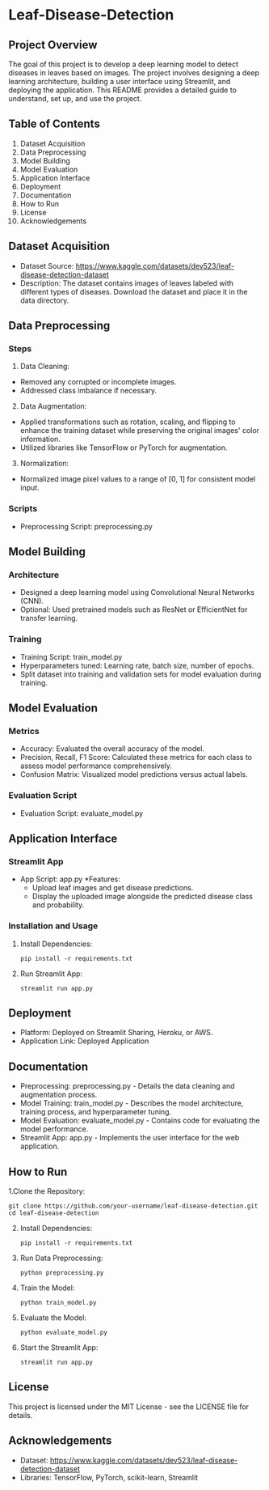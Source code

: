 # Leaf-Disease-Detection
## Project Overview
  The goal of this project is to develop a deep learning model to detect diseases in leaves based on images. The project involves designing a deep learning architecture, building a user interface using Streamlit, and deploying the application. This README provides a detailed guide to understand, set up, and use the project.

## Table of Contents
  1. Dataset Acquisition
  2. Data Preprocessing
  3. Model Building
  4. Model Evaluation
  5. Application Interface
  6. Deployment
  7. Documentation
  8. How to Run
  9. License
  10. Acknowledgements
## Dataset Acquisition
* Dataset Source: https://www.kaggle.com/datasets/dev523/leaf-disease-detection-dataset
* Description: The dataset contains images of leaves labeled with different types of diseases. Download the dataset and place it in the data directory.
## Data Preprocessing
### Steps
1. Data Cleaning:

* Removed any corrupted or incomplete images.
* Addressed class imbalance if necessary.
2. Data Augmentation:

* Applied transformations such as rotation, scaling, and flipping to enhance the training dataset while preserving the original images' color information.
* Utilized libraries like TensorFlow or PyTorch for augmentation.
3. Normalization:
* Normalized image pixel values to a range of [0, 1] for consistent model input.
### Scripts
* Preprocessing Script: preprocessing.py
## Model Building
### Architecture
* Designed a deep learning model using Convolutional Neural Networks (CNN).
* Optional: Used pretrained models such as ResNet or EfficientNet for transfer learning.
### Training
* Training Script: train_model.py
* Hyperparameters tuned: Learning rate, batch size, number of epochs.
* Split dataset into training and validation sets for model evaluation during training.
## Model Evaluation
### Metrics
* Accuracy: Evaluated the overall accuracy of the model.
* Precision, Recall, F1 Score: Calculated these metrics for each class to assess model
  performance comprehensively.
* Confusion Matrix: Visualized model predictions versus actual labels.
### Evaluation Script
* Evaluation Script: evaluate_model.py
## Application Interface
### Streamlit App
* App Script: app.py
*Features:
    * Upload leaf images and get disease predictions.
    * Display the uploaded image alongside the predicted disease class and probability.
### Installation and Usage
1. Install Dependencies:
   
       pip install -r requirements.txt
2. Run Streamlit App:

       streamlit run app.py
## Deployment
* Platform: Deployed on Streamlit Sharing, Heroku, or AWS.
* Application Link: Deployed Application
## Documentation
* Preprocessing: preprocessing.py - Details the data cleaning and augmentation process.
* Model Training: train_model.py - Describes the model architecture, training process, and hyperparameter tuning.
* Model Evaluation: evaluate_model.py - Contains code for evaluating the model performance.
* Streamlit App: app.py - Implements the user interface for the web application.
## How to Run
1.Clone the Repository:

    git clone https://github.com/your-username/leaf-disease-detection.git
    cd leaf-disease-detection

2. Install Dependencies:
   
       pip install -r requirements.txt

3. Run Data Preprocessing:

       python preprocessing.py

4. Train the Model:

       python train_model.py

5. Evaluate the Model:

       python evaluate_model.py

6. Start the Streamlit App:

       streamlit run app.py
## License
This project is licensed under the MIT License - see the LICENSE file for details.

## Acknowledgements
* Dataset: https://www.kaggle.com/datasets/dev523/leaf-disease-detection-dataset
* Libraries: TensorFlow, PyTorch, scikit-learn, Streamlit
